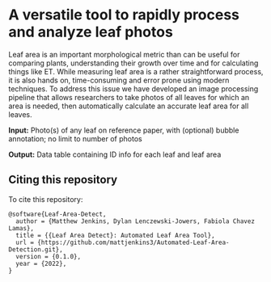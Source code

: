 # A versatile tool to rapidly process and analyze leaf photos

Leaf area is an important morphological metric than can be useful for comparing plants, understanding their growth over time and for calculating things like ET. While measuring leaf area is a rather straightforward
process, it is also hands on, time-consuming and error prone using modern techniques. To address this issue we have developed an image processing pipeline that allows researchers to take photos of all leaves for which an area is needed, then automatically calculate an accurate leaf area for all leaves.

__Input:__ Photo(s) of any leaf on reference paper, with (optional) bubble annotation; no limit to number of photos

__Output:__ Data table containing ID info for each leaf and leaf area

## Citing this repository

To cite this repository:
```
@software{Leaf-Area-Detect,
  author = {Matthew Jenkins, Dylan Lenczewski-Jowers, Fabiola Chavez Lamas},
  title = {{Leaf Area Detect}: Automated Leaf Area Tool},
  url = {https://github.com/mattjenkins3/Automated-Leaf-Area-Detection.git},
  version = {0.1.0},
  year = {2022},
}
```
